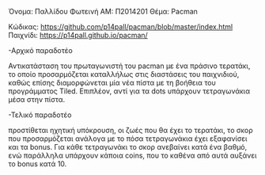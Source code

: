 Όνομα: Παλλίδου Φωτεινή
ΑΜ: Π2014201 
Θέμα: Pacman

Κώδικας: https://github.com/p14pall/pacman/blob/master/index.html 
Παιχνίδι: https://p14pall.github.io/pacman/

-Αρχικό παραδοτέο 
 
Αντικατάσταση του πρωταγωνιστή του pacman με ένα πράσινο τερατάκι, το οποίο προσαρμόζεται καταλλήλως στις διαστάσεις του παιχνιδιού, καθώς επίσης διαμορφώνεται μία νέα πίστα με τη βοήθεια του προγράμματος Tiled. Επιπλέον, αντί για τα dots υπάρχουν τετραγωνάκια μέσα στην πίστα. 


-Τελικό παραδοτέο 
 
προστίθεται ηχητική υπόκρουση, οι ζωές που θα έχει το τερατάκι, τo σκορ που προσαρμόζεται ανάλογα με το πόσα τετραγωνάκια έχει εξαφανίσει και τα bonus. Για κάθε τετραγωνάκι το σκορ ανεβαίνει κατά ένα βαθμό, ενώ παράλληλα υπάρχουν κάποια coins, που το καθένα από αυτά αυξάνει το bonus κατά 10.
 
